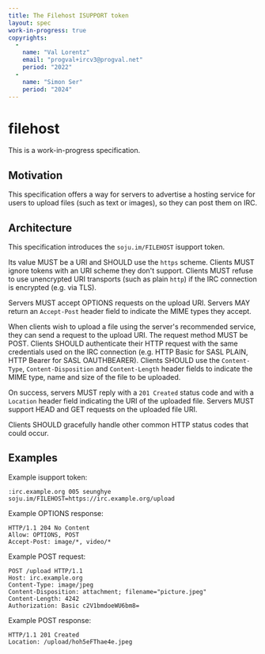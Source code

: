 ```yaml
---
title: The Filehost ISUPPORT token
layout: spec
work-in-progress: true
copyrights:
  -
    name: "Val Lorentz"
    email: "progval+ircv3@progval.net"
    period: "2022"
  -
    name: "Simon Ser"
    period: "2024"
---
```


# filehost

This is a work-in-progress specification.

## Motivation

This specification offers a way for servers to advertise a hosting service for
users to upload files (such as text or images), so they can post them on IRC.

## Architecture

This specification introduces the `soju.im/FILEHOST` isupport token.

Its value MUST be a URI and SHOULD use the `https` scheme. Clients MUST ignore
tokens with an URI scheme they don't support. Clients MUST refuse to use
unencrypted URI transports (such as plain `http`) if the IRC connection is
encrypted (e.g. via TLS).

Servers MUST accept OPTIONS requests on the upload URI. Servers MAY return an
`Accept-Post` header field to indicate the MIME types they accept.

When clients wish to upload a file using the server's recommended service, they
can send a request to the upload URI. The request method MUST be POST. Clients
SHOULD authenticate their HTTP request with the same credentials used on the
IRC connection (e.g. HTTP Basic for SASL PLAIN, HTTP Bearer for SASL
OAUTHBEARER). Clients SHOULD use the `Content-Type`, `Content-Disposition` and
`Content-Length` header fields to indicate the MIME type, name and size of the
file to be uploaded.

On success, servers MUST reply with a `201 Created` status code and with a
`Location` header field indicating the URI of the uploaded file. Servers MUST
support HEAD and GET requests on the uploaded file URI.

Clients SHOULD gracefully handle other common HTTP status codes that could
occur.

## Examples

Example isupport token:

    :irc.example.org 005 seunghye soju.im/FILEHOST=https://irc.example.org/upload

Example OPTIONS response:

    HTTP/1.1 204 No Content
    Allow: OPTIONS, POST
    Accept-Post: image/*, video/*

Example POST request:

    POST /upload HTTP/1.1
    Host: irc.example.org
    Content-Type: image/jpeg
    Content-Disposition: attachment; filename="picture.jpeg"
    Content-Length: 4242
    Authorization: Basic c2V1bmdoeWU6bm8=

Example POST response:

    HTTP/1.1 201 Created
    Location: /upload/hoh5eFThae4e.jpeg
